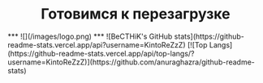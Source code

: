 <h1 align='center'>Готовимся к перезагрузке</h1>
***
![](/images/logo.png)
***
![BeCTHiK's GitHub stats](https://github-readme-stats.vercel.app/api?username=KintoReZzZ) [![Top Langs](https://github-readme-stats.vercel.app/api/top-langs/?username=KintoReZzZ)](https://github.com/anuraghazra/github-readme-stats)


